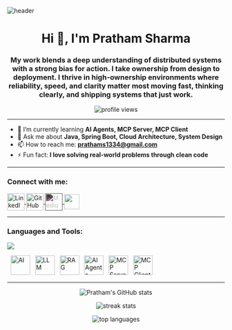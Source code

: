 ![header](https://capsule-render.vercel.app/api?type=waving&color=0:EEFF00,100:a82da8&height=200&section=header&text=Welcome%20to%20Pratham's%20GitHub!&fontSize=30&fontColor=fff)

<h1 align="center">Hi 👋, I'm Pratham Sharma</h1>
<h3 align="center"> My work blends a deep understanding of distributed systems with a strong bias for action. I take ownership from design to deployment.
I thrive in high-ownership environments where reliability, speed, and clarity matter most moving fast, thinking clearly, and shipping systems that just work.</h3>

<p align="center">
  <img src="https://komarev.com/ghpvc/?username=2002pratham&label=Profile%20views&color=0e75b6&style=flat" alt="profile views" />
</p>

---

- 🌱 I’m currently learning **AI Agents, MCP Server, MCP Client**  
- 💬 Ask me about **Java, Spring Boot, Cloud Architecture, System Design**  
- 📫 How to reach me: **prathams1334@gmail.com**  
- ⚡ Fun fact: **I love solving real-world problems through clean code**

---

<h3 align="left">Connect with me:</h3>
<p align="left">
  <!-- LinkedIn -->
  <a href="https://linkedin.com/in/pratham-sharma-7411aa2a2" target="_blank">
    <img align="center" src="https://skillicons.dev/icons?i=linkedin" alt="LinkedIn" height="40" width="40" />
  </a>

  <!-- GitHub -->
  <a href="https://github.com/2002pratham" target="_blank">
    <img align="center" src="https://skillicons.dev/icons?i=github" alt="GitHub" height="40" width="40" />
  </a>

  <!-- Medium -->
  <a href="https://medium.com/@igreaper" target="_blank">
    <img align="center" src="https://cdn.jsdelivr.net/gh/simple-icons/simple-icons/icons/medium.svg" alt="Medium" height="40" width="40" style="filter: invert(0.8);" />
  </a>

  <!-- Topmate -->
<a href="https://topmate.io/igreaper" target="_blank">
  <img align="center" src="https://img.shields.io/badge/Topmate.io-1E90FF?style=for-the-badge&logo=linktree&logoColor=white" height="35" />
</a>


</p>


---

<h3 align="left">Languages and Tools:</h3>
<p align="left">
  <!-- Supported skillicons -->
  <img src="https://skillicons.dev/icons?i=java,spring,go,cpp,c,python,mysql,mongodb,redis,kafka,git,github,postman,aws,azure" />

  <!-- Custom icons (AI-related) -->
  &nbsp;
  <img src="https://cdn.jsdelivr.net/gh/devicons/devicon/icons/tensorflow/tensorflow-original.svg" alt="AI" width="45" height="45" title="AI / Machine Learning"/>
  &nbsp;
  <img src="https://cdn.jsdelivr.net/gh/devicons/devicon/icons/pytorch/pytorch-original.svg" alt="LLM" width="45" height="45" title="LLM"/>
  &nbsp;
 <img src="https://cdn.jsdelivr.net/gh/simple-icons/simple-icons/icons/openai.svg" alt="RAG" width="45" height="45" title="RAG"/>
  &nbsp;
  <img src="https://cdn.jsdelivr.net/gh/simple-icons/simple-icons/icons/apacheairflow.svg" alt="AI Agents" width="45" height="45" title="AI Agents"/>
  &nbsp;
  <img src="https://cdn.jsdelivr.net/gh/simple-icons/simple-icons/icons/fastapi.svg" alt="MCP Server" width="45" height="45" title="MCP Server"/>
  &nbsp;
  <img src="https://cdn.jsdelivr.net/gh/simple-icons/simple-icons/icons/socketdotio.svg" alt="MCP Client" width="45" height="45" title="MCP Client"/>
</p>


---

<p align="center">
  <img src="https://github-readme-stats.vercel.app/api?username=2002pratham&show_icons=true&theme=tokyonight" alt="Pratham's GitHub stats" />
</p>

<p align="center">
  <img src="https://github-readme-streak-stats.herokuapp.com/?user=2002pratham&theme=tokyonight" alt="streak stats" />
</p>

<p align="center">
  <img src="https://github-readme-stats.vercel.app/api/top-langs/?username=2002pratham&layout=compact&theme=tokyonight" alt="top languages" />
</p>
